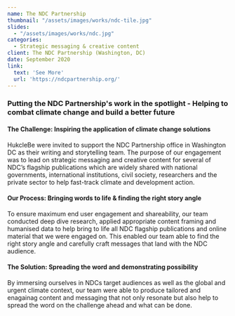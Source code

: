 ```yaml
---
name: The NDC Partnership
thumbnail: "/assets/images/works/ndc-tile.jpg"
slides:
  - "/assets/images/works/ndc.jpg"
categories:
  - Strategic messaging & creative content
client: The NDC Partnership (Washington, DC)
date: September 2020
link:
  text: 'See More'
  url: 'https://ndcpartnership.org/'
---
```


### Putting the NDC Partnership's work in the spotlight - Helping to combat climate change and build a better future

#### The Challenge: Inspiring the application of climate change solutions

HukcleBe were invited to support the NDC Partnership office in Washington DC as their writing and storytelling team. The purpose of our engagement was to lead on strategic messaging and creative content for several of NDC’s flagship publications which are widely shared with national governments, international institutions, civil society, researchers and the private sector to help fast-track climate and development action.

#### Our Process: Bringing words to life & finding the right story angle

To ensure maximum end user engagement and shareability, our team conducted deep dive research, applied appropriate content framing and humanised data to help bring to life all NDC flagship publications and online material that we were engaged on. This enabled our team able to find the right story angle and carefully craft messages that land with the NDC audience.

#### The Solution: Spreading the word and demonstrating possibility

By immersing ourselves in NDCs target audiences as well as the global and urgent climate context, our team were able to produce tailored and enagainag content and messaging that not only resonate but also help to spread the word on the challenge ahead and what can be done.

